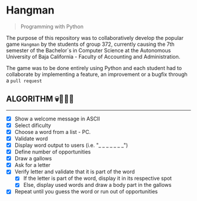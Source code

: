 # Hangman

>Programming with Python

The purpose of this repository was to collaboratively develop the popular game `Hangman` by the students of group 372, currently causing the 7th semester of the Bachelor´s in Computer Science at the Autonomous University of Baja California - Faculty of Accounting and Administration.

The game was to be done entirely using Python and each student had to collaborate by implementing a feature, an improvement or a bugfix through a `pull request`

## ALGORITHM 💀🏃‍♂️💪

---

- [x] Show a welcome message in ASCII
- [x] Select dificulty
- [x] Choose a word from a list - PC.
- [x] Validate word
- [x] Display word output to users (i.e. "_ _ _ _ _ _ _")
- [x] Define number of opportunities
- [x] Draw a gallows
- [x] Ask for a letter
- [x] Verify letter and validate that it is part of the word
  - [x] If the letter is part of the word, display it in its respective spot
  - [x] Else, display used words and draw a body part in the gallows
- [x] Repeat until you guess the word or run out of opportunities

